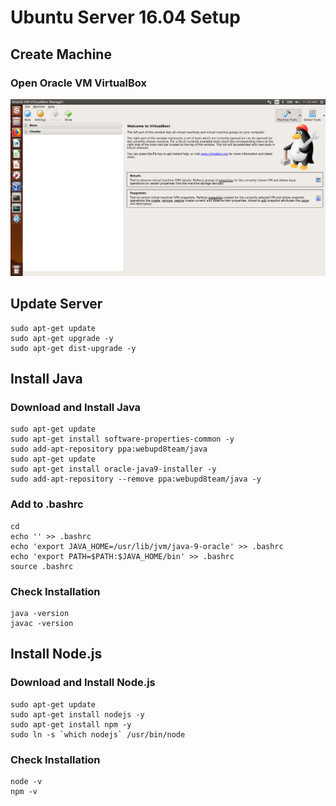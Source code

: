 # Ubuntu Server 16.04 Setup

## Create Machine

### Open Oracle VM VirtualBox
<div>
	<div align="center">
		<img src="images/image_01.png" />
	</div>
</div>

## Update Server
```
sudo apt-get update
sudo apt-get upgrade -y
sudo apt-get dist-upgrade -y
```

## Install Java

### Download and Install Java
```
sudo apt-get update
sudo apt-get install software-properties-common -y
sudo add-apt-repository ppa:webupd8team/java
sudo apt-get update
sudo apt-get install oracle-java9-installer -y
sudo add-apt-repository --remove ppa:webupd8team/java -y
```

### Add to .bashrc
```
cd
echo '' >> .bashrc
echo 'export JAVA_HOME=/usr/lib/jvm/java-9-oracle' >> .bashrc
echo 'export PATH=$PATH:$JAVA_HOME/bin' >> .bashrc
source .bashrc
```

### Check Installation
```
java -version
javac -version
```

## Install Node.js
### Download and Install Node.js
```
sudo apt-get update
sudo apt-get install nodejs -y
sudo apt-get install npm -y
sudo ln -s `which nodejs` /usr/bin/node
```

### Check Installation
```
node -v
npm -v
```

